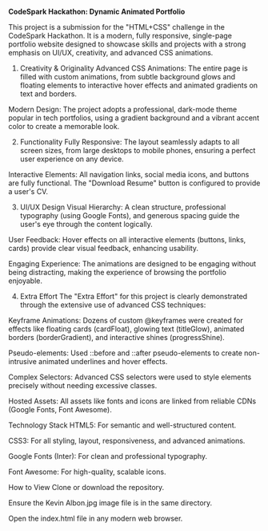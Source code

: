 **CodeSpark Hackathon: Dynamic Animated Portfolio**

This project is a submission for the "HTML+CSS" challenge in the CodeSpark Hackathon. It is a modern, fully responsive, single-page portfolio website designed to showcase skills and projects with a strong emphasis on UI/UX, creativity, and advanced CSS animations.


1. Creativity & Originality
Advanced CSS Animations: The entire page is filled with custom animations, from subtle background glows and floating elements to interactive hover effects and animated gradients on text and borders.

Modern Design: The project adopts a professional, dark-mode theme popular in tech portfolios, using a gradient background and a vibrant accent color to create a memorable look.

2. Functionality
Fully Responsive: The layout seamlessly adapts to all screen sizes, from large desktops to mobile phones, ensuring a perfect user experience on any device.

Interactive Elements: All navigation links, social media icons, and buttons are fully functional. The "Download Resume" button is configured to provide a user's CV.

3. UI/UX Design
Visual Hierarchy: A clean structure, professional typography (using Google Fonts), and generous spacing guide the user's eye through the content logically.

User Feedback: Hover effects on all interactive elements (buttons, links, cards) provide clear visual feedback, enhancing usability.

Engaging Experience: The animations are designed to be engaging without being distracting, making the experience of browsing the portfolio enjoyable.

4. Extra Effort
The "Extra Effort" for this project is clearly demonstrated through the extensive use of advanced CSS techniques:

Keyframe Animations: Dozens of custom @keyframes were created for effects like floating cards (cardFloat), glowing text (titleGlow), animated borders (borderGradient), and interactive shines (progressShine).

Pseudo-elements: Used ::before and ::after pseudo-elements to create non-intrusive animated underlines and hover effects.

Complex Selectors: Advanced CSS selectors were used to style elements precisely without needing excessive classes.

Hosted Assets: All assets like fonts and icons are linked from reliable CDNs (Google Fonts, Font Awesome).

Technology Stack
HTML5: For semantic and well-structured content.

CSS3: For all styling, layout, responsiveness, and advanced animations.

Google Fonts (Inter): For clean and professional typography.

Font Awesome: For high-quality, scalable icons.

How to View
Clone or download the repository.

Ensure the Kevin Albon.jpg image file is in the same directory.

Open the index.html file in any modern web browser.
